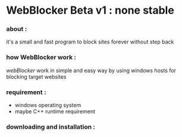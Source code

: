 # WebBlocker Beta v1 : none stable 


### about :
it's a small and fast program to block sites forever without step back 


### how WebBlocker work :
*webBlocker* work in simple and easy way by using windows hosts for blocking target websites


### requirement  :
- windows operating system
- maybe C++ runtime requirement


### downloading and installation :



